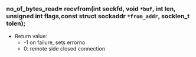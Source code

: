 ### no_of_bytes_read= recvfrom(int sockfd, void `*buf`, int len, unsigned int flags,const struct sockaddr `*from_addr`, socklen_t tolen);
- Return value:
  - -1 on failure, sets errorno
  - 0: remote side closed connection
